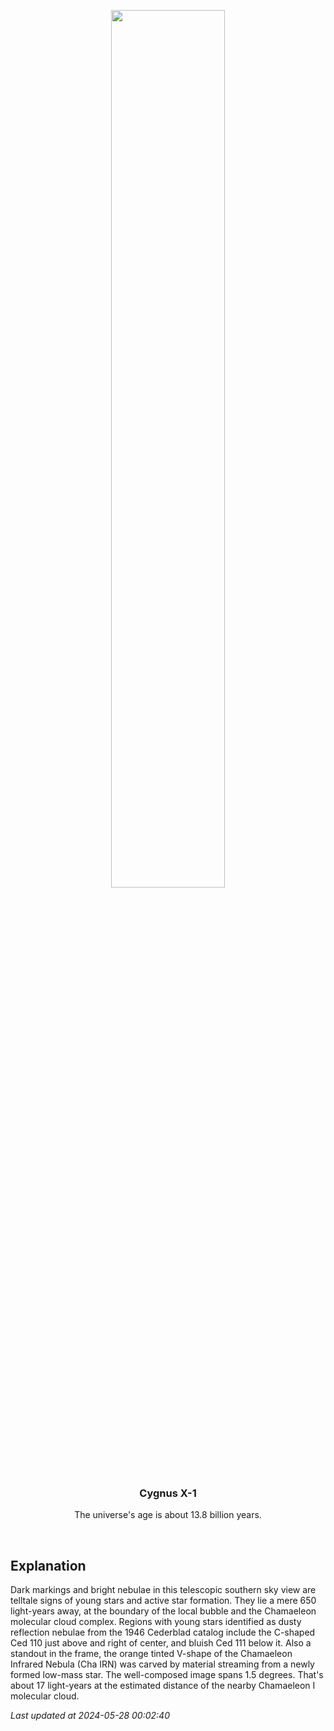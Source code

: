 <p align='center'>
    <img src='https://apod.nasa.gov/apod/image/2405/Cederblad111-110_1024.jpg' width='60%' />
    <h3 align="center">Cygnus X-1</h3>
    <p align="center">The universe's age is about 13.8 billion years.</p>
</p>
<br/>

Explanation
--
Dark markings and bright nebulae in this telescopic southern sky view are telltale signs of young stars and active star formation. They lie a mere 650 light-years away, at the boundary of the local bubble and the Chamaeleon molecular cloud complex. Regions with young stars identified as dusty reflection nebulae from the 1946 Cederblad catalog include the C-shaped Ced 110 just above and right of center, and bluish Ced 111 below it. Also a standout in the frame, the orange tinted V-shape of the Chamaeleon Infrared Nebula (Cha IRN) was carved by material streaming from a newly formed low-mass star.  The well-composed image spans 1.5 degrees. That's about 17 light-years at the estimated distance of the nearby Chamaeleon I molecular cloud.


*Last updated at 2024-05-28 00:02:40*
